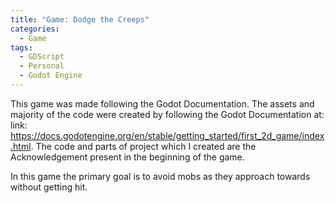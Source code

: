 ```yaml
---
title: "Game: Dodge the Creeps"
categories:
  - Game
tags:
  - GDScript
  - Personal
  - Godot Engine
---
```


This game was made following the Godot Documentation. The assets and majority of the code were created by following the Godot Documentation at: link: https://docs.godotengine.org/en/stable/getting_started/first_2d_game/index.html. The code and parts of project which I created are the Acknowledgement present in the beginning of the game. 

In this game the primary goal is to avoid mobs as they approach towards without getting hit.